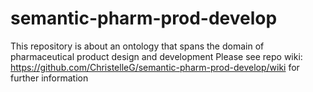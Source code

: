 # semantic-pharm-prod-develop
This repository is about an ontology that spans the domain of pharmaceutical product design and development
Please see repo wiki: https://github.com/ChristelleG/semantic-pharm-prod-develop/wiki for further information
